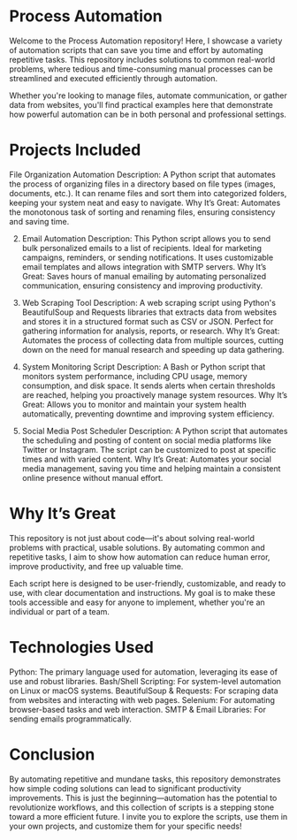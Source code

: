 # Process Automation
Welcome to the Process Automation repository! Here, I showcase a variety of automation scripts that can save you time and effort by automating repetitive tasks. This repository includes solutions to common real-world problems, where tedious and time-consuming manual processes can be streamlined and executed efficiently through automation.

Whether you're looking to manage files, automate communication, or gather data from websites, you'll find practical examples here that demonstrate how powerful automation can be in both personal and professional settings.

# Projects Included
File Organization Automation
Description: A Python script that automates the process of organizing files in a directory based on file types (images, documents, etc.). It can rename files and sort them into categorized folders, keeping your system neat and easy to navigate.
Why It’s Great: Automates the monotonous task of sorting and renaming files, ensuring consistency and saving time.

2. Email Automation
Description: This Python script allows you to send bulk personalized emails to a list of recipients. Ideal for marketing campaigns, reminders, or sending notifications. It uses customizable email templates and allows integration with SMTP servers.
Why It’s Great: Saves hours of manual emailing by automating personalized communication, ensuring consistency and improving productivity.

4. Web Scraping Tool
Description: A web scraping script using Python's BeautifulSoup and Requests libraries that extracts data from websites and stores it in a structured format such as CSV or JSON. Perfect for gathering information for analysis, reports, or research.
Why It’s Great: Automates the process of collecting data from multiple sources, cutting down on the need for manual research and speeding up data gathering.

6. System Monitoring Script
Description: A Bash or Python script that monitors system performance, including CPU usage, memory consumption, and disk space. It sends alerts when certain thresholds are reached, helping you proactively manage system resources.
Why It’s Great: Allows you to monitor and maintain your system health automatically, preventing downtime and improving system efficiency.

8. Social Media Post Scheduler
Description: A Python script that automates the scheduling and posting of content on social media platforms like Twitter or Instagram. The script can be customized to post at specific times and with varied content.
Why It’s Great: Automates your social media management, saving you time and helping maintain a consistent online presence without manual effort.

# Why It’s Great
This repository is not just about code—it's about solving real-world problems with practical, usable solutions. By automating common and repetitive tasks, I aim to show how automation can reduce human error, improve productivity, and free up valuable time.

Each script here is designed to be user-friendly, customizable, and ready to use, with clear documentation and instructions. My goal is to make these tools accessible and easy for anyone to implement, whether you're an individual or part of a team.

# Technologies Used
Python: The primary language used for automation, leveraging its ease of use and robust libraries.
Bash/Shell Scripting: For system-level automation on Linux or macOS systems.
BeautifulSoup & Requests: For scraping data from websites and interacting with web pages.
Selenium: For automating browser-based tasks and web interaction.
SMTP & Email Libraries: For sending emails programmatically.

# Conclusion
By automating repetitive and mundane tasks, this repository demonstrates how simple coding solutions can lead to significant productivity improvements. This is just the beginning—automation has the potential to revolutionize workflows, and this collection of scripts is a stepping stone toward a more efficient future. I invite you to explore the scripts, use them in your own projects, and customize them for your specific needs!
